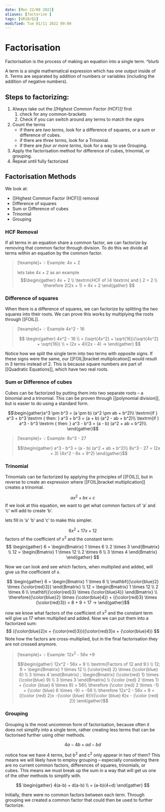 ```yaml
---
date: [Mon 22/08 2022]
aliases: [factorise ]
tags: [GR10/Q1]
modified: Tue 01/11 2022 09:00
---
```

# Factorisation
Factorisation is the process of making an equation into a single term. ^blurb

A term is a single mathematical expression which has one output inside of it. Terms are separated by addition of numbers or variables (including the addition of negative numbers). 

## Steps to factorizing:
1. Always take out the *[[Highest Common Factor (HCF)]]* first
	1. check for any common-brackets
	2. Check if you can switch around any terms to match the signs
2. Count the terms
	- if there are *two terms*, look for a difference of squares, or a sum or difference of cubes.
	- if there are *three terms*, look for a Trinomial.
	- if there are *four or more terms*, look for a way to use Grouping.
3. Apply the factorisation method for difference of cubes, trinomial, or grouping. 
4. Repeat until fully factorized

## Factorisation Methods
We look at:
- [[Highest Common Factor (HCF)]] removal
- Difference of squares
- Sum or Difference of cubes
- Trinomial
- Grouping

### HCF Removal
If all terms in an equation share a common factor, we can factorize by removing that common factor through division. To do this we divide all terms within an equation by the common factor. 

> [!example]+ 💡 Example: 4x + 2
> 
> lets take 4x + 2 as an example
> $$\begin{gather}
4x + 2 \\
\textrm{HCF of }4 \textrm{ and } 2 = 2 \\
\therefore 2(2x + 1) = 4x + 2
\end{gather} $$

### Difference of squares
When there is a difference of squares, we can factorize by splitting the two squares into their roots. We can prove this works by multiplying the roots through [[FOIL]]. 

> [!example]+ 💡 Example 4x^2 - 16
> 
> $$ \begin{gather}
4x^2 - 16 \\
= (\sqrt{4x^2} + \sqrt{16})(\sqrt{4x^2} + \sqrt{16}) \\
= (2x + 4)(2x - 4) →
\end{gather} $$

Notice how we split the single term into two terms with opposite signs. If these signs were the same, our [[FOIL|bracket multiplication]] would result in 3 terms instead of 2. This is because square numbers are part of [[Quadratic Equations]], which have two real roots. 

### Sum or Difference of cubes
Cubes can be factorized by putting them into two separate roots – a binomial and a trinomial. This can be proven through [[polynomial division]], but is easier to do using a standard form. 

$$\begin{gather}a^3 \pm b^3 = (a \pm b) (a^2 \pm ab + b^2)\\
\textrm{if } a^3 + b^3 \textrm { then: } 
a^3 + b^3 = (a + b) (a^2 - ab + b^2)\\
\textrm{if } a^3 - b^3 \textrm { then: } 
a^3 - b^3 = (a - b) (a^2 + ab + b^2)\\
\end{gather}$$

> [!example]+ 💡 Example: 8x^3 - 27
> 
> $$\begin{gather}
a^3 - b^3 = (a - b) (a^2 + ab + b^2)\\
8x^3 - 27 = (2x + 3) (4x^2 - 6x + 9^2)
\end{gather}$$

### Trinomial
Trinomials can be factorized by applying the principles of [[FOIL]], but in reverse to create an expression where [[FOIL|bracket multiplication]] creates a trinomial. 

$$ ax^2 + bx + c $$
If we look at this equation, we want to get what common factors of ‘a’ and ‘c’ will add to create ‘b’. 

lets fill in ‘a’ ‘b’ and ‘c’ to make this simpler. 

$$ 6x^2 + 17x + 12 $$
factors of the coefficient of x<sup>2</sup> and the constant term:
$$ \begin{gather} 
6 = \begin{Bmatrix} 
1 \times 6 \\ 
2 \times 3 
\end{Bmatrix} \\
12 = \begin{Bmatrix}
1 \times 12  \\
2 \times 6  \\
3 \times 4 
\end{Bmatrix}
\end{gather} $$

Now we can look and see which factors, when multiplied and added, will give us the coefficient of x. 

$$ \begin{gather} 
6 = \begin{Bmatrix} 
1 \times 6 \\ 
\mathbf{{\color{blue}2} \times {\color{red}3}}
\end{Bmatrix} \\
12 = \begin{Bmatrix}
1 \times 12  \\
2 \times 6  \\
\mathbf{{\color{red}3} \times {\color{blue}4}}
\end{Bmatrix} \\
\therefore({\color{blue}2} \times {\color{blue}4}) + ({\color{red}3} \times {\color{red}3}) = 8 + 9 = 17 →
\end{gather}$$

now we know what factors of  the coefficient of x<sup>2</sup> and the constant term will give us 17 when multiplied and added. Now we can put them into a factorized sum:
$$ ({\color{blue}2}x + {\color{red}3})({\color{red}3}x + {\color{blue}4})
$$
Note how the factors are cross-multiplied, but in the final factorisation they are not crossed anymore. 

> [!example]+ 💡 Example: 12x<sup>2</sup> - 56x +9
> 
> $$\begin{gather} 
12x^2 - 56x + 9 \\
\textrm{Factors of 12 and 9:} \\
12; 9 = 
\begin{Bmatrix} 1 \times 12 \\ {\color{red} 2} \times {\color{blue} 6} \\ 3 \times 4 \end{Bmatrix}
;
\begin{Bmatrix} {\color{red} 1} \times {\color{blue} 9}  \\ 3 \times 3  \end{Bmatrix} \\
{\color {red} 2 \times 1} + {\color {blue} 6 \times 9} = 56\\
\therefore {\color {red} 2 \times -1} + {\color {blue} 6 \times -9} = -56 \\
\therefore 12x^2 - 56x + 9 = ({\color {red} 2}x -{\color {blue} 9})({\color {blue} 6}x - {\color {red} 2})
\end{gather}$$

### Grouping
Grouping is the most uncommon form of factorisation, because often it does not simplify into a single term, rather creating less terms that can be factorised further using other methods. 

$$ 4a - 4b + ad - bd $$

notice how we have 4 terms, but b<sup>2</sup> and c<sup>2</sup> only appear in two of them? This means we will likely have to employ grouping – especially considering there are no current common factors, differences of squares, trinomials, or cubes. This means we must break up the sum in a way that will get us one of the other methods to simplify with. 

$$ \begin{gather} 4(a-b) + d(a-b) \\ = (a-b)(4+d) \end{gather} $$

Initially, there were no common factors between each term. Through grouping we created a common factor that could then be used to further factorize. 
